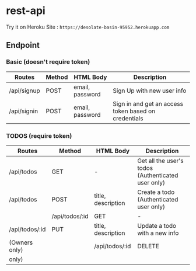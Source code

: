 # rest-api

Try it on Heroku Site : `https://desolate-basin-95952.herokuapp.com`
## Endpoint
### Basic (doesn't require token)
| Routes      | Method | HTML Body       | Description                                          |
|-------------|--------|-----------------|------------------------------------------------------|
| /api/signup | POST   | email, password | Sign Up with new user info                           |
| /api/signin | POST   | email, password | Sign in and get an access token based on credentials |

### TODOS (require token)
| Routes         | Method         | HTML Body          | Description                                         |
|----------------|----------------|--------------------|-----------------------------------------------------|
| /api/todos     | GET            | -                  | Get all the user's todos (Authenticated user only)| |
| /api/todos     | POST           | title, description | Create a todo (Authenticated user only)             |
|                | /api/todos/:id | GET                | -|Get a single todo (Owners only)|                  |
| /api/todos/:id | PUT            | title, description | Update a todo with a new info                       |
| (Owners only)  |                | /api/todos/:id     | DELETE|-|Delete a single todo (Owners               |
| only)          |                |                    |                                                     |

